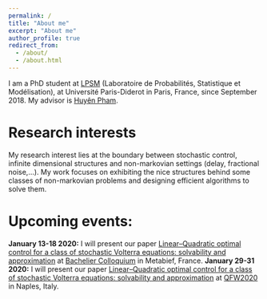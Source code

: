 ```yaml
---
permalink: /
title: "About me"
excerpt: "About me"
author_profile: true
redirect_from: 
  - /about/
  - /about.html
---
```


I am a PhD student at [LPSM](https://www.lpsm.paris/) (Laboratoire de Probabilités, Statistique et Modélisation), at Université Paris-Diderot in Paris, France, since September 2018. My advisor is [Huyên Pham](https://sites.google.com/site/phamxuanhuyen/).

Research interests
======
My research interest lies at the boundary between stochastic control, infinite dimensional structures and non-markovian settings (delay, fractional noise,...). My work focuses on exhibiting the nice structures behind some classes of non-markovian problems and designing efficient algorithms to solve them.

Upcoming events:
======
**January 13-18 2020:** I will present our paper [Linear–Quadratic optimal control for a class of stochastic Volterra equations: solvability and approximation](https://arxiv.org/abs/1911.01900) at [Bachelier Colloquium](http://ykabanov.perso.math.cnrs.fr/Bachelier2020/programmes%20angl/programme2_B3_ang.html) in Metabief, France.
**January 29-31 2020:** I will present our paper [Linear–Quadratic optimal control for a class of stochastic Volterra equations: solvability and approximation](https://arxiv.org/abs/1911.01900) at [QFW2020](http://qfw2020.uniparthenope.it/) in Naples, Italy.
